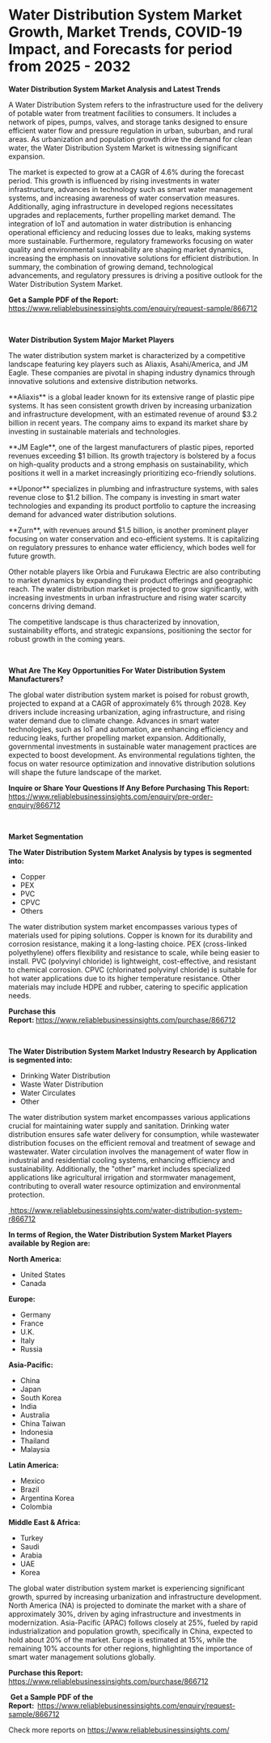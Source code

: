 <p><h1>Water Distribution System Market Growth, Market Trends, COVID-19 Impact, and Forecasts for period from 2025 - 2032</h1></p><p><strong>Water Distribution System Market Analysis and Latest Trends</strong></p>
<p><p>A Water Distribution System refers to the infrastructure used for the delivery of potable water from treatment facilities to consumers. It includes a network of pipes, pumps, valves, and storage tanks designed to ensure efficient water flow and pressure regulation in urban, suburban, and rural areas. As urbanization and population growth drive the demand for clean water, the Water Distribution System Market is witnessing significant expansion.</p><p>The market is expected to grow at a CAGR of 4.6% during the forecast period. This growth is influenced by rising investments in water infrastructure, advances in technology such as smart water management systems, and increasing awareness of water conservation measures. Additionally, aging infrastructure in developed regions necessitates upgrades and replacements, further propelling market demand. The integration of IoT and automation in water distribution is enhancing operational efficiency and reducing losses due to leaks, making systems more sustainable. Furthermore, regulatory frameworks focusing on water quality and environmental sustainability are shaping market dynamics, increasing the emphasis on innovative solutions for efficient distribution. In summary, the combination of growing demand, technological advancements, and regulatory pressures is driving a positive outlook for the Water Distribution System Market.</p></p>
<p><strong>Get a Sample PDF of the Report:&nbsp;</strong> <a href="https://www.reliablebusinessinsights.com/enquiry/request-sample/866712?utm_campaign=1138&utm_medium=2&utm_source=Github&utm_content=ia&utm_term=10042025&utm_id=water-distribution-system">https://www.reliablebusinessinsights.com/enquiry/request-sample/866712</a></p>
<p>&nbsp;</p>
<p><strong>Water Distribution System Major Market Players</strong></p>
<p><p>The water distribution system market is characterized by a competitive landscape featuring key players such as Aliaxis, Asahi/America, and JM Eagle. These companies are pivotal in shaping industry dynamics through innovative solutions and extensive distribution networks.</p><p>**Aliaxis** is a global leader known for its extensive range of plastic pipe systems. It has seen consistent growth driven by increasing urbanization and infrastructure development, with an estimated revenue of around $3.2 billion in recent years. The company aims to expand its market share by investing in sustainable materials and technologies.</p><p>**JM Eagle**, one of the largest manufacturers of plastic pipes, reported revenues exceeding $1 billion. Its growth trajectory is bolstered by a focus on high-quality products and a strong emphasis on sustainability, which positions it well in a market increasingly prioritizing eco-friendly solutions.</p><p>**Uponor** specializes in plumbing and infrastructure systems, with sales revenue close to $1.2 billion. The company is investing in smart water technologies and expanding its product portfolio to capture the increasing demand for advanced water distribution solutions.</p><p>**Zurn**, with revenues around $1.5 billion, is another prominent player focusing on water conservation and eco-efficient systems. It is capitalizing on regulatory pressures to enhance water efficiency, which bodes well for future growth.</p><p>Other notable players like Orbia and Furukawa Electric are also contributing to market dynamics by expanding their product offerings and geographic reach. The water distribution market is projected to grow significantly, with increasing investments in urban infrastructure and rising water scarcity concerns driving demand.</p><p>The competitive landscape is thus characterized by innovation, sustainability efforts, and strategic expansions, positioning the sector for robust growth in the coming years.</p></p>
<p>&nbsp;</p>
<p><strong>What Are The Key Opportunities For Water Distribution System Manufacturers?</strong></p>
<p><p>The global water distribution system market is poised for robust growth, projected to expand at a CAGR of approximately 6% through 2028. Key drivers include increasing urbanization, aging infrastructure, and rising water demand due to climate change. Advances in smart water technologies, such as IoT and automation, are enhancing efficiency and reducing leaks, further propelling market expansion. Additionally, governmental investments in sustainable water management practices are expected to boost development. As environmental regulations tighten, the focus on water resource optimization and innovative distribution solutions will shape the future landscape of the market.</p></p>
<p><strong>Inquire or Share Your Questions If Any Before Purchasing This Report:</strong> <a href="https://www.reliablebusinessinsights.com/enquiry/pre-order-enquiry/866712?utm_campaign=1138&utm_medium=2&utm_source=Github&utm_content=ia&utm_term=10042025&utm_id=water-distribution-system">https://www.reliablebusinessinsights.com/enquiry/pre-order-enquiry/866712</a></p>
<p>&nbsp;</p>
<p><strong>Market Segmentation</strong></p>
<p><strong>The Water Distribution System Market Analysis by types is segmented into:</strong></p>
<p><ul><li>Copper</li><li>PEX</li><li>PVC</li><li>CPVC</li><li>Others</li></ul></p>
<p><p>The water distribution system market encompasses various types of materials used for piping solutions. Copper is known for its durability and corrosion resistance, making it a long-lasting choice. PEX (cross-linked polyethylene) offers flexibility and resistance to scale, while being easier to install. PVC (polyvinyl chloride) is lightweight, cost-effective, and resistant to chemical corrosion. CPVC (chlorinated polyvinyl chloride) is suitable for hot water applications due to its higher temperature resistance. Other materials may include HDPE and rubber, catering to specific application needs.</p></p>
<p><strong>Purchase this Report:&nbsp;</strong><a href="https://www.reliablebusinessinsights.com/purchase/866712?utm_campaign=1138&utm_medium=2&utm_source=Github&utm_content=ia&utm_term=10042025&utm_id=water-distribution-system">https://www.reliablebusinessinsights.com/purchase/866712</a></p>
<p>&nbsp;</p>
<p><strong>The Water Distribution System Market Industry Research by Application is segmented into:</strong></p>
<p><ul><li>Drinking Water Distribution</li><li>Waste Water Distribution</li><li>Water Circulates</li><li>Other</li></ul></p>
<p><p>The water distribution system market encompasses various applications crucial for maintaining water supply and sanitation. Drinking water distribution ensures safe water delivery for consumption, while wastewater distribution focuses on the efficient removal and treatment of sewage and wastewater. Water circulation involves the management of water flow in industrial and residential cooling systems, enhancing efficiency and sustainability. Additionally, the "other" market includes specialized applications like agricultural irrigation and stormwater management, contributing to overall water resource optimization and environmental protection.</p></p>
<p><a href="https://www.reliablebusinessinsights.com/water-distribution-system-r866712?utm_campaign=1138&utm_medium=2&utm_source=Github&utm_content=ia&utm_term=10042025&utm_id=water-distribution-system">&nbsp;https://www.reliablebusinessinsights.com/water-distribution-system-r866712</a></p>
<p><strong>In terms of Region, the Water Distribution System Market Players available by Region are:</strong></p>
<p>
    <p> <strong> North America: </strong>
        <ul>
            <li>United States</li>
            <li>Canada</li>
        </ul>
        </p> 
    <p> <strong> Europe: </strong>
        <ul>
            <li>Germany</li>
            <li>France</li>
            <li>U.K.</li>
            <li>Italy</li>
            <li>Russia</li>
        </ul>
        </p> 
    <p> <strong> Asia-Pacific: </strong>
        <ul>
            <li>China</li>
            <li>Japan</li>
            <li>South Korea</li>
            <li>India</li>
            <li>Australia</li>
            <li>China Taiwan</li>
            <li>Indonesia</li>
            <li>Thailand</li>
            <li>Malaysia</li>
        </ul>
        </p> 
    <p> <strong> Latin America: </strong>
        <ul>
            <li>Mexico</li>
            <li>Brazil</li>
            <li>Argentina Korea</li>
            <li>Colombia</li>
        </ul>
        </p> 
    <p> <strong> Middle East & Africa: </strong>
        <ul>
            <li>Turkey</li>
            <li>Saudi</li>
            <li>Arabia</li>
            <li>UAE</li>
            <li>Korea</li>
        </ul>
    </p>
    </p>
<p><p>The global water distribution system market is experiencing significant growth, spurred by increasing urbanization and infrastructure development. North America (NA) is projected to dominate the market with a share of approximately 30%, driven by aging infrastructure and investments in modernization. Asia-Pacific (APAC) follows closely at 25%, fueled by rapid industrialization and population growth, specifically in China, expected to hold about 20% of the market. Europe is estimated at 15%, while the remaining 10% accounts for other regions, highlighting the importance of smart water management solutions globally.</p></p>
<p><strong>Purchase this Report: </strong><a href="https://www.reliablebusinessinsights.com/purchase/866712?utm_campaign=1138&utm_medium=2&utm_source=Github&utm_content=ia&utm_term=10042025&utm_id=water-distribution-system">https://www.reliablebusinessinsights.com/purchase/866712</a></p>
<p>&nbsp;<strong>Get a Sample PDF of the Report:&nbsp;&nbsp;</strong><a href="https://www.reliablebusinessinsights.com/enquiry/request-sample/866712?utm_campaign=1138&utm_medium=2&utm_source=Github&utm_content=ia&utm_term=10042025&utm_id=water-distribution-system">https://www.reliablebusinessinsights.com/enquiry/request-sample/866712</a></p>
<p><strong></strong></p>
<p>Check more reports on <a href="https://www.reliablebusinessinsights.com/?utm_campaign=1138&utm_medium=2&utm_source=Github&utm_content=ia&utm_term=10042025&utm_id=water-distribution-system">https://www.reliablebusinessinsights.com/</a></p>